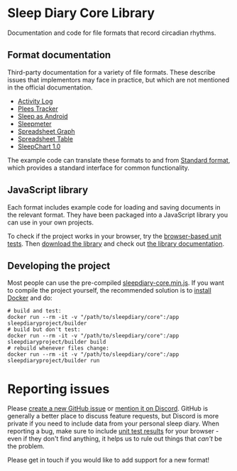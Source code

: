 # Sleep Diary Core Library

Documentation and code for file formats that record circadian rhythms.

## Format documentation

Third-party documentation for a variety of file formats.  These describe issues that implementors may face in practice, but which are not mentioned in the official documentation.

* [Activity Log](src/ActivityLog/)
* [Plees Tracker](src/PleesTracker/)
* [Sleep as Android](src/SleepAsAndroid/)
* [Sleepmeter](src/Sleepmeter/)
* [Spreadsheet Graph](src/SpreadsheetGraph/)
* [Spreadsheet Table](src/SpreadsheetTable/)
* [SleepChart 1.0](src/SleepChart1/)

The example code can translate these formats to and from [Standard format](src/Standard), which provides a standard interface for common functionality.

## JavaScript library

Each format includes example code for loading and saving documents in the relevant format.  They have been packaged into a JavaScript library you can use in your own projects.

To check if the project works in your browser, try the [browser-based unit tests](browser_test.html).  Then [download the library](sleepdiary-core.min.js) and check out [the library documentation](doc/).

## Developing the project

Most people can use the pre-compiled [sleepdiary-core.min.js](sleepdiary-core.min.js).  If you want to compile the project yourself, the recommended solution is to [install Docker](https://docs.docker.com/get-started/) and do:

    # build and test:
    docker run --rm -it -v "/path/to/sleepdiary/core":/app sleepdiaryproject/builder
    # build but don't test:
    docker run --rm -it -v "/path/to/sleepdiary/core":/app sleepdiaryproject/builder build
    # rebuild whenever files change:
    docker run --rm -it -v "/path/to/sleepdiary/core":/app sleepdiaryproject/builder run

# Reporting issues

Please [create a new GitHub issue](https://github.com/sleepdiary/core/issues/new/choose) or [mention it on Discord](https://discord.com/channels/725475399156629615/725477106103877772).  GitHub is generally a better place to discuss feature requests, but Discord is more private if you need to include data from your personal sleep diary.  When reporting a bug, make sure to include [unit test results](browser_test.html) for your browser - even if they don't find anything, it helps us to rule out things that _can't_ be the problem.

Please get in touch if you would like to add support for a new format!
